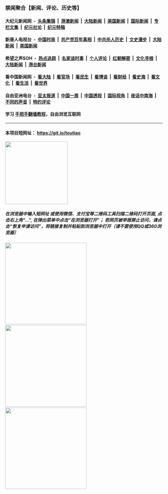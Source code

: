 ### 禁闻聚合【新闻、评论、历史等】

#### 大纪元新闻网 &nbsp;-&nbsp; [头条集锦](indexes/E头条集锦.md?t=02140711) &nbsp;|&nbsp; [港澳新闻](indexes/E港澳新闻.md?t=02140711)  &nbsp;|&nbsp; [大陆新闻](indexes/E大陆新闻.md?t=02140711) &nbsp;|&nbsp; [美国新闻](indexes/E美国新闻.md?t=02140711) &nbsp;|&nbsp; [国际新闻](indexes/E国际新闻.md?t=02140711) &nbsp;|&nbsp; [专栏文集](indexes/E专栏文集.md?t=02140711) &nbsp;|&nbsp; [纪元社论](indexes/E纪元社论.md?t=02140711) &nbsp;|&nbsp; [纪元特稿](indexes/E纪元特稿.md?t=02140711) 

#### 新唐人电视台 &nbsp;-&nbsp; [中国时局](indexes/N中国时局.md?t=02140711) &nbsp;|&nbsp; [共产党百年真相](indexes/N共产党百年真相.md?t=02140711) &nbsp;|&nbsp; [中共杀人历史](indexes/N中共杀人历史.md?t=02140711) &nbsp;|&nbsp; [文史漫步](indexes/N文史漫步.md?t=02140711) &nbsp;|&nbsp; [大陆新闻](indexes/N大陆新闻.md?t=02140711) &nbsp;|&nbsp; [美国新闻](indexes/N美国新闻.md?t=02140711)

#### 希望之声SOH &nbsp;-&nbsp; [热点追踪](indexes/H热点追踪.md?t=02140711) &nbsp;|&nbsp; [名家谈时事](indexes/H名家谈时事.md?t=02140711) &nbsp;|&nbsp; [个人评论](indexes/H个人评论.md?t=02140711)  &nbsp;|&nbsp; [红朝解密](indexes/H红朝解密.md?t=02140711) &nbsp;|&nbsp; [文化寻根](indexes/H文化寻根.md?t=02140711) &nbsp;|&nbsp; [大陆新闻](indexes/H大陆新闻.md?t=02140711) &nbsp;|&nbsp; [港台新闻](indexes/H港台新闻.md?t=02140711)

#### 看中国新闻网 &nbsp;-&nbsp; [看大陆](indexes/S看大陆.md?t=02140711) &nbsp;|&nbsp; [看官场](indexes/S看官场.md?t=02140711) &nbsp;|&nbsp; [看民生](indexes/S看民生.md?t=02140711)  &nbsp;|&nbsp; [看博谈](indexes/S看博谈.md?t=02140711) &nbsp;|&nbsp; [看财经](indexes/S看财经.md?t=02140711) &nbsp;|&nbsp; [看史海](indexes/S看史海.md?t=02140711) &nbsp;|&nbsp; [看文化](indexes/S看文化.md?t=02140711) &nbsp;|&nbsp; [看生活](indexes/S看生活.md?t=02140711) &nbsp;|&nbsp; [看世界](indexes/S看世界.md?t=02140711)

#### 自由亚洲电台 &nbsp;-&nbsp; [亚太报道](indexes/R亚太报道.md?t=02140711) &nbsp;|&nbsp; [中国一周](indexes/R中国一周.md?t=02140711) &nbsp;|&nbsp; [中国透视](indexes/R中国透视.md?t=02140711)  &nbsp;|&nbsp; [国际视角](indexes/R国际视角.md?t=02140711) &nbsp;|&nbsp; [夜话中南海](indexes/R夜话中南海.md?t=02140711) &nbsp;|&nbsp; [不同的声音](indexes/R不同的声音.md?t=02140711) &nbsp;|&nbsp; [特约评论](indexes/R特约评论.md?t=02140711)

#### 学习 [手把手翻墙教程](https://github.com/gfw-breaker/guides/wiki)，自由浏览互联网

----

#### 本项目短网址： https://git.io/toutiao
<img src="https://raw.githubusercontent.com/gfw-breaker/banned-news/master/scripts/img/qr.png" width="200px"/>  

##### 在浏览器中输入短网址 或使用微信、支付宝等二维码工具扫描二维码打开页面, 点击右上角"...", 在弹出菜单中点击“在浏览器打开”； 若网页被举报禁止访问，请点击“恢复申请访问”，将链接复制并粘贴到浏览器中打开（请不要使用QQ或360浏览器）

<img src="https://raw.githubusercontent.com/gfw-breaker/banned-news/master/scripts/img/1.png" width="260px"/> &nbsp; <img src="https://raw.githubusercontent.com/gfw-breaker/banned-news/master/scripts/img/2.png" width="260px"/> &nbsp; <img src="https://raw.githubusercontent.com/gfw-breaker/banned-news/master/scripts/img/3.png" width="260px"/>

